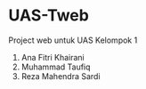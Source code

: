 # UAS-Tweb
Project web untuk UAS
Kelompok 1
1. Ana Fitri Khairani
2. Muhammad Taufiq
3. Reza Mahendra Sardi
